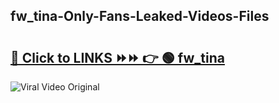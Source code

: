 
 ## fw_tina-Only-Fans-Leaked-Videos-Files

# <h2><a href="https://mediaupload.pro?fw_tina">🔗 Click to LINKS ⏩⏩ 👉 🟢 fw_tina </a></h2>

<a href="https://mediaupload.pro?fw_tina" rel="nofollow" data-target="animated-image.originalLink"><img src="https://i.ibb.co.com/xMMVF88/686577567.gif" alt="Viral Video Original" style="max-width: 100%; display: inline-block;" data-target="animated-image.originalImage"></a>
